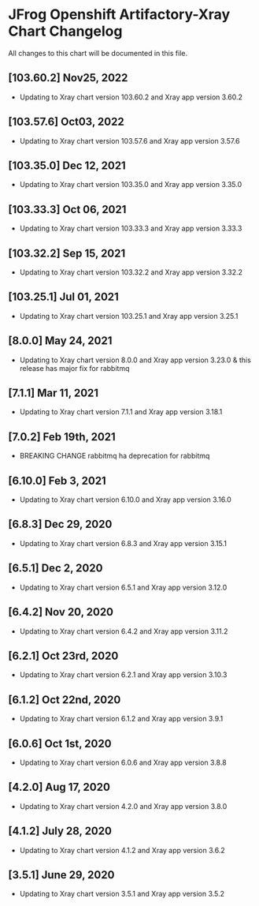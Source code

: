 # JFrog  Openshift Artifactory-Xray Chart Changelog
All changes to this chart will be documented in this file.

## [103.60.2] Nov25, 2022
* Updating to Xray chart version 103.60.2 and Xray app version 3.60.2

## [103.57.6] Oct03, 2022
* Updating to Xray chart version 103.57.6 and Xray app version 3.57.6

## [103.35.0] Dec 12, 2021
* Updating to Xray chart version 103.35.0 and Xray app version 3.35.0

## [103.33.3] Oct 06, 2021
* Updating to Xray chart version 103.33.3 and Xray app version 3.33.3

## [103.32.2] Sep 15, 2021
* Updating to Xray chart version 103.32.2 and Xray app version 3.32.2

## [103.25.1] Jul 01, 2021
* Updating to Xray chart version 103.25.1 and Xray app version 3.25.1

## [8.0.0] May 24, 2021
* Updating to Xray chart version 8.0.0 and Xray app version 3.23.0 & this release has major fix for rabbitmq

## [7.1.1] Mar 11, 2021
* Updating to Xray chart version 7.1.1 and Xray app version 3.18.1

## [7.0.2] Feb 19th, 2021
* BREAKING CHANGE rabbitmq ha deprecation for rabbitmq

## [6.10.0] Feb 3, 2021
* Updating to Xray chart version 6.10.0 and Xray app version 3.16.0

## [6.8.3] Dec 29, 2020
* Updating to Xray chart version 6.8.3 and Xray app version 3.15.1

## [6.5.1] Dec 2, 2020
* Updating to Xray chart version 6.5.1 and Xray app version 3.12.0

## [6.4.2] Nov 20, 2020
* Updating to Xray chart version 6.4.2 and Xray app version 3.11.2

## [6.2.1] Oct 23rd, 2020
* Updating to Xray chart version 6.2.1 and Xray app version 3.10.3

## [6.1.2] Oct 22nd, 2020
* Updating to Xray chart version 6.1.2 and Xray app version 3.9.1

## [6.0.6] Oct 1st, 2020
* Updating to Xray chart version 6.0.6 and Xray app version 3.8.8

## [4.2.0] Aug 17, 2020
* Updating to Xray chart version 4.2.0 and Xray app version 3.8.0

## [4.1.2] July 28, 2020
* Updating to Xray chart version 4.1.2 and Xray app version 3.6.2

## [3.5.1] June 29, 2020
* Updating to Xray chart version 3.5.1 and Xray app version 3.5.2
